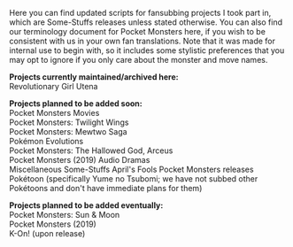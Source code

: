 Here you can find updated scripts for fansubbing projects I took part in, which are Some-Stuffs releases unless stated otherwise. You can also find our terminology document for Pocket Monsters here, if you wish to be consistent with us in your own fan translations. Note that it was made for internal use to begin with, so it includes some stylistic preferences that you may opt to ignore if you only care about the monster and move names.

**Projects currently maintained/archived here:**  
Revolutionary Girl Utena

**Projects planned to be added soon:**  
Pocket Monsters Movies  
Pocket Monsters: Twilight Wings  
Pocket Monsters: Mewtwo Saga  
Pokémon Evolutions  
Pocket Monsters: The Hallowed God, Arceus  
Pocket Monsters (2019) Audio Dramas  
Miscellaneous Some-Stuffs April's Fools Pocket Monsters releases
Pokétoon (specifically Yume no Tsubomi; we have not subbed other Pokétoons and don't have immediate plans for them)

**Projects planned to be added eventually:**  
Pocket Monsters: Sun & Moon  
Pocket Monsters (2019)  
K-On! (upon release)
